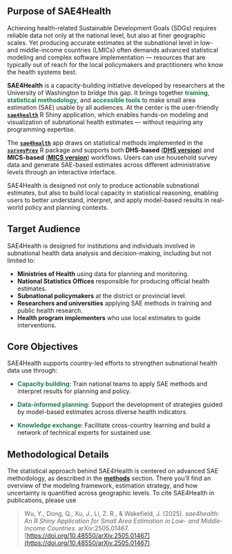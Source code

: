 ## Purpose of SAE4Health

Achieving health-related Sustainable Development Goals (SDGs) requires reliable data not only at the national level, but also at finer geographic scales. Yet producing accurate estimates at the subnational level in low- and middle-income countries (LMICs) often demands advanced statistical modeling and complex software implementation — resources that are typically out of reach for the local policymakers and practitioners who know the health systems best.

**SAE4Health** is a capacity-building initiative developed by researchers at the University of Washington to bridge this gap. It brings together <span style="color:#1a7f42;">**training**</span>, <span style="color:#1a7f42;">**statistical methodology**</span>, and <span style="color:#1a7f42;">**accessible tools**</span> to make small area estimation (SAE) usable by all audiences. At the center is the user-friendly [**`sae4health`**](../overview/app_general.md) R Shiny application, which enables hands-on modeling and visualization of subnational health estimates — without requiring any programming expertise.

The [**`sae4health`**](../overview/app_general.md) app draws on statistical methods implemented in the <a href="https://github.com/richardli/surveyPrev" target="_blank">**`surveyPrev`**</a>  R package and supports both **DHS-based** ([**DHS version**](../overview/app_general.md)) and **MICS-based** ([**MICS version**](../overview/app_MICS.md)) workflows. Users can use household survey data and generate SAE-based estimates across different administrative levels through an interactive interface.

SAE4Health is designed not only to produce actionable subnational estimates, but also to build local capacity in statistical reasoning, enabling users to better understand, interpret, and apply model-based results in real-world policy and planning contexts.


<!-- Our <a href="https://github.com/richardli/surveyPrev" target="_blank">**surveyPrev R package**</a> and Shiny apps (<a href="https://rsc.stat.washington.edu/surveyPrevRShiny" target="_blank">**DHS version**</a> and <a href="https://rsc.stat.washington.edu/surveyPrevRShinyMICS" target="_blank">**MICS version**</a>), were developed to empower hands-on analysis of health and demographic indicators in low- and middle-income countries (LMICs) at the subnational level. The primary goal is to support programming, interventions, and monitoring of progress toward the Sustainable Development Goals (SDGs). Designed to be user-friendly and accessible without prior statistical or programming knowledge, the tools not only facilitate detailed analysis but also embed statistical thinking, enabling users to conduct statistical inference through comprehensive tutorials and creative visualization tools. -->


## Target Audience

SAE4Health is designed for institutions and individuals involved in subnational health data analysis and decision-making, including but not limited to:

- **Ministries of Health** using data for planning and monitoring.
- **National Statistics Offices** responsible for producing official health estimates.
- **Subnational policymakers** at the district or provincial level.
- **Researchers and universities** applying SAE methods in training and public health research.
- **Health program implementers** who use local estimates to guide interventions.

## Core Objectives

SAE4Health supports country-led efforts to strengthen subnational health data use through:

- <span style="color:#1a7f42;">**Capacity building**</span>: Train national teams to apply SAE methods and interpret results for planning and policy.

- <span style="color:#1a7f42;">**Data-informed planning**</span>: Support the development of strategies guided by model-based estimates across diverse health indicators.

- <span style="color:#1a7f42;">**Knowledge exchange**</span>: Facilitate cross-country learning and build a network of technical experts for sustained use.

## Methodological Details

The statistical approach behind SAE4Health is centered on advanced SAE methodology, as described in the [**methods**](../method/approach_overview.md) section. There you’ll find an overview of the modeling framework, estimation strategy, and how uncertainty is quantified across geographic levels. To cite SAE4Health in publications, please use 
> Wu, Y., Dong, Q., Xu, J., Li, Z. R., & Wakefield, J. (2025). *sae4health: An R Shiny Application for Small Area Estimation in Low- and Middle-Income Countries.* arXiv:2505.01467. [https://doi.org/10.48550/arXiv.2505.01467](https://doi.org/10.48550/arXiv.2505.01467).




<!-- 
## Geographic Levels of Analysis
The tool supports analysis across different levels of geographic hierarchy:

- **Admin-0 (National Level)**: Provides estimates for the entire country.
- **Admin-1 (First Subnational Level)**: Offers estimates for large regions or states within the country.
- **Admin-2 (Second Subnational Level) and Finer**: Provides estimates for smaller areas, such as districts or municipalities.

## Small Area Estimation (SAE)
The [core methodology](../method/approach_overview.md) implemented in the tool is Small Area Estimation (SAE). SAE is essential for generating reliable estimates in areas where data may be sparse. It involves estimating a variable of interest within specific geographic areas, with a focus on accuracy despite potentially limited data availability. -->


